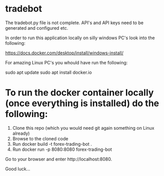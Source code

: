 # tradebot

The tradebot.py file is not complete. API's and API keys need to be generated and configured etc. 

In order to run this application locally on silly windows PC's look into the following:

https://docs.docker.com/desktop/install/windows-install/

For amazing Linux PC's you whould have run the following:

sudo apt update
sudo apt install docker.io

# To run the docker container locally (once everything is installed) do the following:

1. Clone this repo (which you would need git again something on Linux already)
2. Browse to the cloned code
3. Run docker build -t forex-trading-bot .
4. Run docker run -p 8080:8080 forex-trading-bot

Go to your browser and enter http://localhost:8080.

Good luck...
